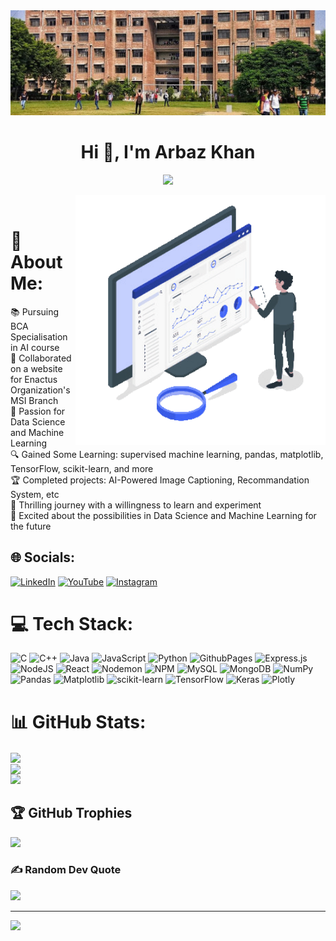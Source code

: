 <img src="./msit.jpeg">
  
<h1 align="center">Hi 👋, I'm Arbaz Khan</h1> 
<a href="https://github.com/Arbazkhan-cs"> 
  <p align="center">
  <img src="https://readme-typing-svg.demolab.com/?lines=A%20Passionate%20Data%20Scienctist%20And%20Machine%20Learning%20Engineer&center=true&width=800&height=40&color=ffffff&vCenter=true&pause=1000&size=25" /> <br> 
  </p>
</a> 

<a href="https://github.com/Arbazkhan-cs">
  <img align="right" alt="Codding" width="400" src="https://github.com/Arbazkhan-cs/Arbazkhan-cs/blob/main/Site-Stats-unscreen.gif">
</a> <br>

# 💫 About Me:
📚 Pursuing BCA Specialisation in AI course<br>🤝 Collaborated on a website for Enactus Organization's MSI Branch<br>🧠 Passion for Data Science and Machine Learning<br>🔍 Gained Some Learning: supervised machine learning, pandas, matplotlib, TensorFlow, scikit-learn, and more<br>🏆 Completed projects: AI-Powered Image Captioning, Recommandation System, etc<br>🌟 Thrilling journey with a willingness to learn and experiment<br>🚀 Excited about the possibilities in Data Science and Machine Learning for the future 


## 🌐 Socials:
[![LinkedIn](https://img.shields.io/badge/LinkedIn-%230077B5.svg?logo=linkedin&logoColor=white)](https://linkedin.com/in/arbazkhan-cs) [![YouTube](https://img.shields.io/badge/YouTube-%23FF0000.svg?logo=YouTube&logoColor=white)](https://youtube.com/@InstantCoder-ev9pg) [![Instagram](https://img.shields.io/badge/Instagram-%23E4405F.svg?logo=Instagram&logoColor=white)](https://instagram.com/arbazkhaan.cs) 


# 💻 Tech Stack:
![C](https://img.shields.io/badge/c-%2300599C.svg?style=for-the-badge&logo=c&logoColor=white) ![C++](https://img.shields.io/badge/c++-%2300599C.svg?style=for-the-badge&logo=c%2B%2B&logoColor=white) ![Java](https://img.shields.io/badge/java-%23ED8B00.svg?style=for-the-badge&logo=openjdk&logoColor=white) ![JavaScript](https://img.shields.io/badge/javascript-%23323330.svg?style=for-the-badge&logo=javascript&logoColor=%23F7DF1E) ![Python](https://img.shields.io/badge/python-3670A0?style=for-the-badge&logo=python&logoColor=ffdd54) ![GithubPages](https://img.shields.io/badge/github%20pages-121013?style=for-the-badge&logo=github&logoColor=white) ![Express.js](https://img.shields.io/badge/express.js-%23404d59.svg?style=for-the-badge&logo=express&logoColor=%2361DAFB) ![NodeJS](https://img.shields.io/badge/node.js-6DA55F?style=for-the-badge&logo=node.js&logoColor=white) ![React](https://img.shields.io/badge/react-%2320232a.svg?style=for-the-badge&logo=react&logoColor=%2361DAFB) ![Nodemon](https://img.shields.io/badge/NODEMON-%23323330.svg?style=for-the-badge&logo=nodemon&logoColor=%BBDEAD) ![NPM](https://img.shields.io/badge/NPM-%23CB3837.svg?style=for-the-badge&logo=npm&logoColor=white) ![MySQL](https://img.shields.io/badge/mysql-%2300000f.svg?style=for-the-badge&logo=mysql&logoColor=white) ![MongoDB](https://img.shields.io/badge/MongoDB-%234ea94b.svg?style=for-the-badge&logo=mongodb&logoColor=white) ![NumPy](https://img.shields.io/badge/numpy-%23013243.svg?style=for-the-badge&logo=numpy&logoColor=white) ![Pandas](https://img.shields.io/badge/pandas-%23150458.svg?style=for-the-badge&logo=pandas&logoColor=white) ![Matplotlib](https://img.shields.io/badge/Matplotlib-%23ffffff.svg?style=for-the-badge&logo=Matplotlib&logoColor=black) ![scikit-learn](https://img.shields.io/badge/scikit--learn-%23F7931E.svg?style=for-the-badge&logo=scikit-learn&logoColor=white) ![TensorFlow](https://img.shields.io/badge/TensorFlow-%23FF6F00.svg?style=for-the-badge&logo=TensorFlow&logoColor=white) ![Keras](https://img.shields.io/badge/Keras-%23D00000.svg?style=for-the-badge&logo=Keras&logoColor=white) ![Plotly](https://img.shields.io/badge/Plotly-%233F4F75.svg?style=for-the-badge&logo=plotly&logoColor=white)

# 📊 GitHub Stats:
<a href="https://github.com/Arbazkhan-cs" align="center">
  <img src="https://github-readme-stats.vercel.app/api?username=arbazkhan-cs&theme=highcontrast&hide_border=false&include_all_commits=false&count_private=false" align="center"><br/>
  <img src="https://github-readme-streak-stats.herokuapp.com/?user=arbazkhan-cs&theme=highcontrast&hide_border=false" align="center"><br/>
  <img src="https://github-readme-activity-graph.vercel.app/graph?username=Arbazkhan-cs&theme=react-dark">
</a>


## 🏆 GitHub Trophies
![](https://github-profile-trophy.vercel.app/?username=arbazkhan-cs&theme=juicyfresh&no-frame=false&no-bg=true&margin-w=4)

<!-- 
## 🐍 Snake eating my contribution graph
![snake gif](https://github.com/Arbazkhan-cs/Arbazkhan-cs/blob/output/github-contribution-grid-snake.gif)
-->
### ✍️ Random Dev Quote
![](https://quotes-github-readme.vercel.app/api?type=horizontal&theme=radical)

---
[![](https://visitcount.itsvg.in/api?id=arbazkhan-cs&icon=0&color=0)](https://visitcount.itsvg.in)

